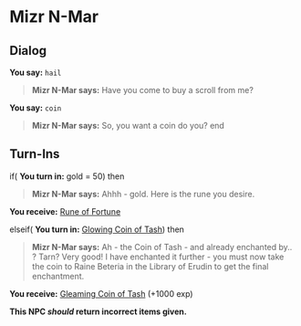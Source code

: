 # Mizr N-Mar


## Dialog

**You say:** `hail`



>**Mizr N-Mar says:** Have you come to buy a scroll from me?

**You say:** `coin`



>**Mizr N-Mar says:** So, you want a coin do you?
end

## Turn-Ins




if( **You turn in:** gold = 50) then


>**Mizr N-Mar says:** Ahhh - gold. Here is the rune you desire.


 **You receive:**  [Rune of Fortune](/item/10531) 

elseif( **You turn in:** [Glowing Coin of Tash](/item/10791)) then


>**Mizr N-Mar says:** Ah - the Coin of Tash - and already enchanted by.. ? Tarn? Very good! I have enchanted it further - you must now take the coin to Raine Beteria in the Library of Erudin to get the final enchantment.


 **You receive:**  [Gleaming Coin of Tash](/item/10792) (+1000 exp)

**This NPC *should* return incorrect items given.**
